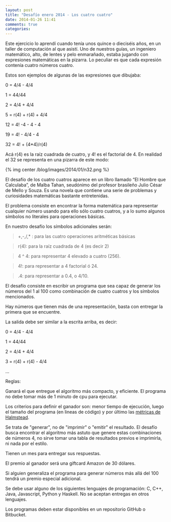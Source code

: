 ```yaml
---
layout: post
title: "Desafío enero 2014 - Los cuatro cuatro"
date: 2014-01-26 11:41
comments: true
categories: 
---
```


Este ejercicio lo aprendí cuando tenía unos quince o dieciséis años, en un taller de computación al que asistí. Uno de nuestros guías, un ingeniero matemático, alto, de lentes y pelo enmarañado, estaba jugando con expresiones matemáticas en la pizarra. Lo peculiar es que cada expresión contenía cuatro números cuatro.

Estos son ejemplos de algunas de las expresiones que dibujaba:

0 = 4/4 - 4/4

1 = 44/44

2 = 4/4 + 4/4

5 = r(4) + r(4) + 4/4

12 = 4! -4 - 4 - 4

19 = 4! - 4/4 - 4

32 = 4! + (4*4)/r(4)


Acá r(4) es la raíz cuadrada de cuatro, y 4! es el factorial de 4. 
En realidad el 32 se representa en una pizarra de este modo:

{% img center /blog/images/2014/01/n32.png %}

El desafío de los cuatro cuatros aparece en un libro llamado “El Hombre que Calculaba”, de Malba Tahan, seudónimo del profesor brasileño Julio César de Mello y Souza. Es una novela que contiene una serie de problemas y curiosidades matemáticas bastante entretenidas. 

El problema consiste en encontrar la forma matemática para representar cualquier número usando para ello sólo cuatro cuatros, y a lo sumo algunos símbolos no literales para operaciones básicas. 

En nuestro desafío los símbolos adicionales serán: 

> +,-,/,* : para las cuatro operaciones aritméticas básicas

> r(4): para la raíz cuadrada de 4 (es decir 2)

> 4 ^ 4: para representar 4 elevado a cuatro (256).

> 4!: para representar a 4 factorial ó 24.

> .4: para representar a 0.4, o 4/10.

El desafío consiste en escribir un programa que sea capaz de  generar los números del 1 al 100 como combinación de cuatro cuatros y los símbolos mencionados.

Hay números que tienen más de una representación, basta con entregar la primera que se encuentre.

La salida debe ser similar a la escrita arriba, es decir:

0 = 4/4 - 4/4

1 = 44/44

2 = 4/4 + 4/4

3 = r(4) + r(4) - 4/4

…

Reglas:

Ganará el que entregue el algoritmo más compacto, y eficiente.
El programa no debe tomar más de 1 minuto de cpu para ejecutar.

Los criterios para definir el ganador son: menor tiempo de ejecución, luego  el tamaño del programa (en lineas de código) y por último las [métricas de Halmstead](http://www.programando.org/blog/2013/01/desafio-enero-las-metricas-de-halstead/).

Se trata de "generar", no de "imprimir" o "emitir" el resultado. El desafío busca encontrar el algoritmo más astuto que genere estas combinaciones de números 4, no sirve tomar una tabla de resultados previos e imprimirla, ni nada por el estilo.

Tienen un mes para entregar sus respuestas. 

El premio al ganador será una giftcard Amazon de 30 dólares. 

Si alguien generaliza el programa para generar números más allá del 100 tendrá un premio especial adicional.

Se debe usar alguno de los siguientes lenguajes de programación:  C, C++, Java, Javascript, Python y Haskell. No se aceptan entregas en otros lenguajes.

Los programas deben estar disponibles en un repositorio GitHub o Bitbucket.

 
